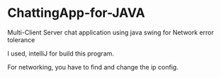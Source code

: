# ChattingApp-for-JAVA

Multi-Client Server chat application using java swing for Network error tolerance

I used, intelliJ for build this program.

For networking, you have to find and change the ip config. 
